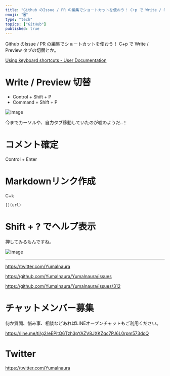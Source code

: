 ```yaml
---
title: "Github のIssue / PR の編集でショートカットを使おう！ C+p で Write / Preview タブの切替とか。"
emoji: "🖥"
type: "tech"
topics: ["GitHub"]
published: true
---
```


Github のIssue / PR の編集でショートカットを使おう！ C+p で Write / Preview タブの切替とか。

[Using keyboard shortcuts - User Documentation](https://help.github.com/articles/using-keyboard-shortcuts/)

# Write / Preview 切替

- Control + Shift + P 
- Command + Shift + P 

![image](https://user-images.githubusercontent.com/13635059/50876389-225c0900-1410-11e9-8357-87773aad3895.png)

今までカーソルや、自力タブ移動していたのが嘘のようだ‥！

# コメント確定

Control + Enter

# Markdownリンク作成

C+k

`[](url)`

# Shift + ? でヘルプ表示

押してみるもんですね。

![image](https://user-images.githubusercontent.com/13635059/50876428-5a634c00-1410-11e9-99dd-c3c5e74774ec.png)


---

https://twitter.com/YumaInaura

https://github.com/YumaInaura/YumaInaura/issues

https://github.com/YumaInaura/YumaInaura/issues/312








<!-- Update From Qiita API -->

# チャットメンバー募集


何か質問、悩み事、相談などあればLINEオープンチャットもご利用ください。

https://line.me/ti/g2/eEPltQ6Tzh3pYAZV8JXKZqc7PJ6L0rpm573dcQ





# Twitter


https://twitter.com/YumaInaura


<!-- Update From Qiita API -->


